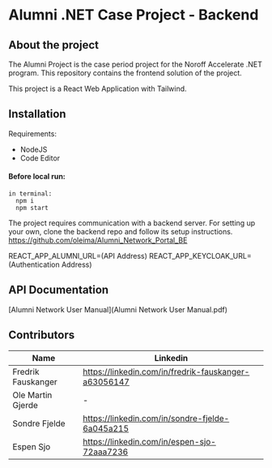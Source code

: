 # Alumni .NET Case Project - Backend
## About the project

The Alumni Project is the case period project for the Noroff Accelerate .NET program. This repository contains the frontend solution of the project. 

This project is a React Web Application with Tailwind.

## Installation
Requirements:
- NodeJS
- Code Editor

#### Before local run:
```
in terminal:
  npm i
  npm start
```

The project requires communication with a backend server. For setting up your own, clone the backend repo and follow its setup instructions.
https://github.com/oleima/Alumni_Network_Portal_BE

REACT_APP_ALUMNI_URL=(API Address)
REACT_APP_KEYCLOAK_URL=(Authentication Address)


## API Documentation
[Alumni Network User Manual](Alumni Network User Manual.pdf) 


## Contributors
| Name | Linkedin |
| ------ | ------ |
| Fredrik Fauskanger | https://linkedin.com/in/fredrik-fauskanger-a63056147 |
| Ole Martin Gjerde | - |
| Sondre Fjelde | https://linkedin.com/in/sondre-fjelde-6a045a215 |
| Espen Sjo | https://linkedin.com/in/espen-sjo-72aaa7236 |
